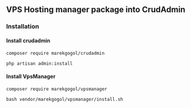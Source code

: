 ## VPS Hosting manager package into CrudAdmin

### Installation

#### Install crudadmin
```
composer require marekgogol/crudadmin

php artisan admin:install
```

#### Install VpsManager
```
composer require marekgogol/vpsmanager

bash vendor/marekgogol/vpsmanager/install.sh
```
